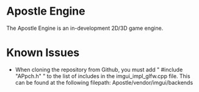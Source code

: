 # Apostle Engine
The Apostle Engine is an in-development 2D/3D game engine.




# Known Issues
- When cloning the repository from Github, you must add " #include "APpch.h" " to the list of includes in the imgui_impl_glfw.cpp file. This can be found at the following filepath: Apostle/vendor/imgui/backends


